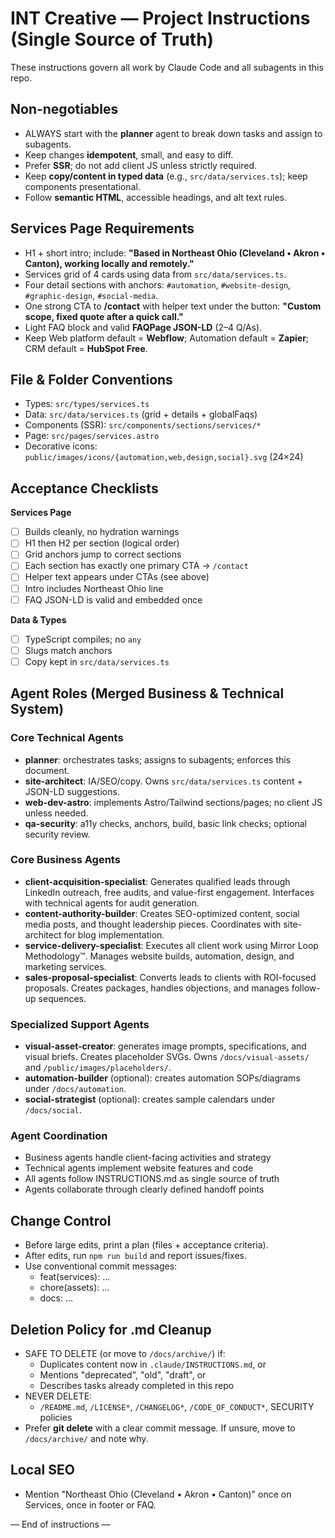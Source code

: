# INT Creative — Project Instructions (Single Source of Truth)

These instructions govern all work by Claude Code and all subagents in this repo.

## Non-negotiables
- ALWAYS start with the **planner** agent to break down tasks and assign to subagents.
- Keep changes **idempotent**, small, and easy to diff.
- Prefer **SSR**; do not add client JS unless strictly required.
- Keep **copy/content in typed data** (e.g., `src/data/services.ts`); keep components presentational.
- Follow **semantic HTML**, accessible headings, and alt text rules.

## Services Page Requirements
- H1 + short intro; include: **"Based in Northeast Ohio (Cleveland • Akron • Canton), working locally and remotely."**
- Services grid of 4 cards using data from `src/data/services.ts`.
- Four detail sections with anchors: `#automation`, `#website-design`, `#graphic-design`, `#social-media`.
- One strong CTA to **/contact** with helper text under the button:
  **"Custom scope, fixed quote after a quick call."**
- Light FAQ block and valid **FAQPage JSON-LD** (2–4 Q/As).
- Keep Web platform default = **Webflow**; Automation default = **Zapier**; CRM default = **HubSpot Free**.

## File & Folder Conventions
- Types: `src/types/services.ts`
- Data: `src/data/services.ts` (grid + details + globalFaqs)
- Components (SSR): `src/components/sections/services/*`
- Page: `src/pages/services.astro`
- Decorative icons: `public/images/icons/{automation,web,design,social}.svg` (24×24)

## Acceptance Checklists
**Services Page**
- [ ] Builds cleanly, no hydration warnings
- [ ] H1 then H2 per section (logical order)
- [ ] Grid anchors jump to correct sections
- [ ] Each section has exactly one primary CTA → `/contact`
- [ ] Helper text appears under CTAs (see above)
- [ ] Intro includes Northeast Ohio line
- [ ] FAQ JSON-LD is valid and embedded once

**Data & Types**
- [ ] TypeScript compiles; no `any`
- [ ] Slugs match anchors
- [ ] Copy kept in `src/data/services.ts`

## Agent Roles (Merged Business & Technical System)

### Core Technical Agents
- **planner**: orchestrates tasks; assigns to subagents; enforces this document.
- **site-architect**: IA/SEO/copy. Owns `src/data/services.ts` content + JSON-LD suggestions.
- **web-dev-astro**: implements Astro/Tailwind sections/pages; no client JS unless needed.
- **qa-security**: a11y checks, anchors, build, basic link checks; optional security review.

### Core Business Agents
- **client-acquisition-specialist**: Generates qualified leads through LinkedIn outreach, free audits, and value-first engagement. Interfaces with technical agents for audit generation.
- **content-authority-builder**: Creates SEO-optimized content, social media posts, and thought leadership pieces. Coordinates with site-architect for blog implementation.
- **service-delivery-specialist**: Executes all client work using Mirror Loop Methodology™. Manages website builds, automation, design, and marketing services.
- **sales-proposal-specialist**: Converts leads to clients with ROI-focused proposals. Creates packages, handles objections, and manages follow-up sequences.

### Specialized Support Agents
- **visual-asset-creator**: generates image prompts, specifications, and visual briefs. Creates placeholder SVGs. Owns `/docs/visual-assets/` and `/public/images/placeholders/`.
- **automation-builder** (optional): creates automation SOPs/diagrams under `/docs/automation`.
- **social-strategist** (optional): creates sample calendars under `/docs/social`.

### Agent Coordination
- Business agents handle client-facing activities and strategy
- Technical agents implement website features and code
- All agents follow INSTRUCTIONS.md as single source of truth
- Agents collaborate through clearly defined handoff points

## Change Control
- Before large edits, print a plan (files + acceptance criteria).
- After edits, run `npm run build` and report issues/fixes.
- Use conventional commit messages:
  - feat(services): …
  - chore(assets): …
  - docs: …

## Deletion Policy for .md Cleanup
- SAFE TO DELETE (or move to `/docs/archive/`) if:
  - Duplicates content now in `.claude/INSTRUCTIONS.md`, or
  - Mentions "deprecated", "old", "draft", or
  - Describes tasks already completed in this repo
- NEVER DELETE:
  - `/README.md`, `/LICENSE*`, `/CHANGELOG*`, `/CODE_OF_CONDUCT*`, SECURITY policies
- Prefer **git delete** with a clear commit message. If unsure, move to `/docs/archive/` and note why.

## Local SEO
- Mention "Northeast Ohio (Cleveland • Akron • Canton)" once on Services, once in footer or FAQ.

— End of instructions —